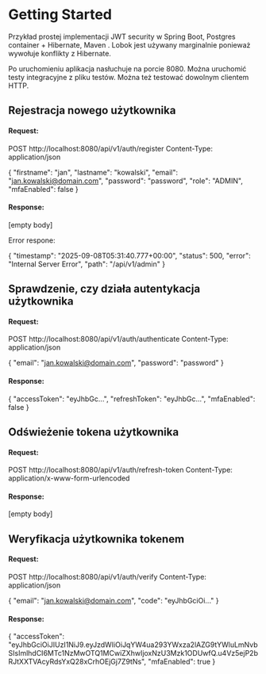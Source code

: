 # Getting Started

Przykład prostej implementacji JWT security w Spring Boot, Postgres container + Hibernate, Maven . 
Lobok jest używany marginalnie ponieważ wywołuje konflikty z Hibernate.

Po uruchomieniu aplikacja nasłuchuje na porcie 8080. Można uruchomić testy integracyjne z pliku testów. 
Można też testować dowolnym clientem HTTP. 


##  Rejestracja nowego użytkownika
#### Request:

POST http://localhost:8080/api/v1/auth/register
Content-Type: application/json

{
"firstname": "jan",
"lastname": "kowalski",
"email": "jan.kowalski@domain.com",
"password": "password",
"role": "ADMIN",
"mfaEnabled": false
}

#### Response:
[empty body]

 Error respone:

{
  "timestamp": "2025-09-08T05:31:40.777+00:00",
  "status": 500,
  "error": "Internal Server Error",
  "path": "/api/v1/admin"
}

## Sprawdzenie, czy działa autentykacja użytkownika
#### Request:
POST http://localhost:8080/api/v1/auth/authenticate
Content-Type: application/json

{
"email": "jan.kowalski@domain.com",
"password": "password"
}
#### Response:
{
"accessToken": "eyJhbGc...",
"refreshToken": "eyJhbGc...",
"mfaEnabled": false
}

## Odświeżenie tokena użytkownika

#### Request:
POST http://localhost:8080/api/v1/auth/refresh-token
Content-Type: application/x-www-form-urlencoded

#### Response:
[empty body]


## Weryfikacja użytkownika tokenem
#### Request:
POST http://localhost:8080/api/v1/auth/verify
Content-Type: application/json

{
"email": "jan.kowalski@domain.com",
"code": "eyJhbGciOi..."
}

#### Response:
{
"accessToken": "eyJhbGciOiJIUzI1NiJ9.eyJzdWIiOiJqYW4ua293YWxza2lAZG9tYWluLmNvbSIsImlhdCI6MTc1NzMwOTQ1MCwiZXhwIjoxNzU3Mzk1ODUwfQ.u4Vz5ejP2bRJtXXTVAcyRdsYxQ28xCrhOEjGj7Z9tNs",
"mfaEnabled": true
}
